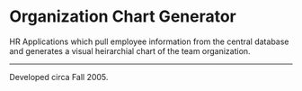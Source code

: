 # Organization Chart Generator
 
 HR Applications which pull employee information from the central database and generates a visual heirarchial chart of the team organization.
 
 ---
 
 Developed circa Fall 2005.
